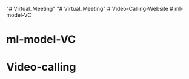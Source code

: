 "# Virtual_Meeting" 
"# Virtual_Meeting" 
#   V i d e o - C a l l i n g - W e b s i t e  
 # ml-model-VC
# ml-model-VC
# Video-calling
